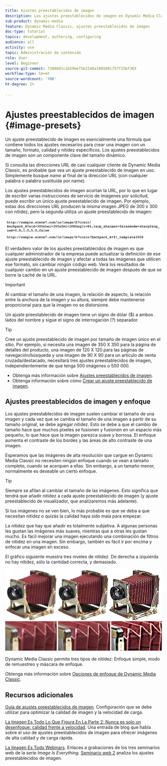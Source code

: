 ```yaml
---
title: Ajustes preestablecidos de imagen
description: Los ajustes preestablecidos de imagen en Dynamic Media Classic contienen todos los ajustes necesarios para crear una imagen con un tamaño, formato, calidad y nitidez específicos. Los ajustes preestablecidos de imagen son un componente clave del tamaño dinámico. Al mirar una URL en Dynamic Media Classic, puede ver fácilmente si hay un ajuste preestablecido de imagen en uso. Obtenga información sobre los ajustes preestablecidos de imagen, por qué son tan útiles y cómo crearlos.
sub-product: dynamic-media
feature: Dynamic Media Classic, ajustes preestablecidos de imagen
doc-type: tutorial
topics: development, authoring, configuring
audience: all
activity: use
topic: Administración de contenido
role: User
level: Beginner
source-git-commit: 7200601c1b59bef5b1546a100589c757f25bf365
workflow-type: tm+mt
source-wordcount: '706'
ht-degree: 1%

---
```



# Ajustes preestablecidos de imagen {#image-presets}

Un ajuste preestablecido de imagen es esencialmente una fórmula que contiene todos los ajustes necesarios para crear una imagen con un tamaño, formato, calidad y nitidez específicos. Los ajustes preestablecidos de imagen son un componente clave del tamaño dinámico.

Si consulta las direcciones URL de casi cualquier cliente de Dynamic Media Classic, es probable que vea un ajuste preestablecido de imagen en uso. Simplemente busque $name$ al final de la dirección URL (con cualquier palabra o palabra sustituida por name).

Los ajustes preestablecidos de imagen acortan la URL, por lo que en lugar de escribir varias instrucciones de servicio de imágenes por solicitud, puede escribir un único ajuste preestablecido de imagen. Por ejemplo, estas dos direcciones URL producen la misma imagen JPEG de 300 x 300 con nitidez, pero la segunda utiliza un ajuste preestablecido de imagen:

![image](assets/image-presets/image-preset-2.png)

El verdadero valor de los ajustes preestablecidos de imagen es que cualquier administrador de la empresa puede actualizar la definición de ese ajuste preestablecido de imagen y afectar a todas las imágenes que utilicen ese formato, sin cambiar ningún código web. Verá los resultados de cualquier cambio en un ajuste preestablecido de imagen después de que se borre la caché de la URL.

>[!IMPORTANT]
>
>Al cambiar el tamaño de una imagen, la relación de aspecto, la relación entre la anchura de la imagen y su altura, siempre debe mantenerse proporcional para que la imagen no se distorsione.

Un ajuste preestablecido de imagen tiene un signo de dólar ($) a ambos lados del nombre y sigue el signo de interrogación (?) separador.

>[!TIP]
>
>Cree un ajuste preestablecido de imagen por tamaño de imagen único en el sitio. Por ejemplo, si necesita una imagen de 350 X 350 para la página de detalles del producto, una imagen de 120 X 120 para las páginas de navegación/búsqueda y una imagen de 90 X 90 para un artículo de venta cruzada/destacado, necesitará tres ajustes preestablecidos de imagen, independientemente de que tenga 500 imágenes o 500 000.

- Obtenga más información sobre [Ajustes preestablecidos de imagen](https://experienceleague.adobe.com/docs/dynamic-media-classic/using/image-sizing/setting-image-presets.html).
- Obtenga información sobre cómo [Crear un ajuste preestablecido de imagen](https://experienceleague.adobe.com/docs/dynamic-media-classic/using/image-sizing/setting-image-presets.html#creating-an-image-preset).

## Ajustes preestablecidos de imagen y enfoque

Los ajustes preestablecidos de imagen suelen cambiar el tamaño de una imagen y cada vez que se cambia el tamaño de una imagen a partir de su tamaño original, se debe agregar nitidez. Esto se debe a que el cambio de tamaño hace que muchos píxeles se fusionen y fusionen en un espacio más pequeño, lo que hace que la imagen parezca suave y borrosa. El enfoque aumenta el contraste de los bordes y las áreas de alto contraste de una imagen.

Esperamos que las imágenes de alta resolución que cargue en Dynamic Media Classic no necesiten ningún enfoque cuando se vean a tamaño completo, cuando se acerquen a ellas. Sin embargo, a un tamaño menor, normalmente es deseable un cierto enfoque.

>[!TIP]
>
>Siempre se afilan al cambiar el tamaño de las imágenes. Esto significa que tendrá que añadir nitidez a cada ajuste preestablecido de imagen (y ajuste preestablecido de visualizador, que analizaremos más adelante).
>
>Si tus imágenes no se ven bien, lo más probable es que se deba a que necesitan nitidez o quizás la calidad haya sido mala para empezar.

La nitidez que hay que añadir es totalmente subjetiva. A algunas personas les gustan las imágenes más suaves, mientras que a otras les gustan mucho. Es fácil mejorar una imagen ejecutando una combinación de filtros de nitidez en una imagen. Sin embargo, también es fácil ir por encima y enfocar una imagen en exceso.

El gráfico siguiente muestra tres niveles de nitidez. De derecha a izquierda no hay nitidez, sólo la cantidad correcta, y demasiado.

![image](assets/image-presets/image-presets-1.jpg)

Dynamic Media Classic permite tres tipos de nitidez: Enfoque simple, modo de remuestreo y máscara de enfoque.

Obtenga más información sobre [Opciones de enfoque de Dynamic Media Classic](https://experienceleague.adobe.com/docs/dynamic-media-classic/using/master-files/sharpening-image.html#sharpening_an_image).

## Recursos adicionales

[Guía de ajustes preestablecidos de imagen](https://www.adobe.com/content/dam/www/us/en/experience-manager/pdfs/dynamic-media-image-preset-guide.pdf). Configuración que se debe utilizar para optimizar la calidad de imagen y la velocidad de carga.

[La Imagen Es Todo Lo Que Figura En La Parte 2: Nunca es solo un desenfoque: calidad frente a velocidad](https://theblog.adobe.com/image-is-everything-part-2-its-never-just-a-blur-quality-versus-speed/). Una entrada de blog que habla sobre el uso de ajustes preestablecidos de imagen para ofrecer imágenes de alta calidad y de carga rápida.

[La Imagen Es Todo Webinars](https://dynamicmediaseries2019.enterprise.adobeevents.com/). Enlaces a grabaciones de los tres seminarios web de la serie _Image Is Everything_. [Seminario web 2](https://seminars.adobeconnect.com/p6lqaotpjnd3) analiza los ajustes preestablecidos de imagen.
